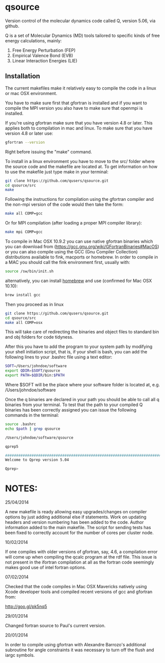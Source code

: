 qsource
=======
Version control of the molecular dynamics code called Q, version 5.06, via github.

Q is a set of Molecular Dynamics (MD) tools tailored to specific kinds of free energy calculations, mainly:

1. Free Energy Perturbation (FEP)
2. Empirical Valence Bond (EVB)
3. Linear Interaction Energies (LIE)

## Installation
The current makefiles make it relatively easy to compile the code in a linux or mac OSX environment.

You have to make sure first that gfortran is installed and if you want to compile the MPI version
you also have to make sure that openmpi is installed.

If you're using gfortran make sure that you have version 4.8 or later. This applies both to compilation in mac and linux.
To make sure that you have version 4.8 or later use:

```bash
gfortran --version
```

Right before issuing the "make" command.

To install in a linux environment you have to move to the src/ folder where the source code and the makefile are located at. To get information on how to use the makefile just type make in your terminal:
```bash
git clone https://github.com/qusers/qsource.git
cd qsource/src
make
```
Following the instructions for compilation using the gfortran compiler and the non-mpi version of the code would then take the form:

```bash
make all COMP=gcc
```

Or for MPI compilation (after loading a proper MPI compiler library):
```bash
make mpi COMP=gcc
```

To compile in Mac OSX 10.9.2 you can use native gfortran binaries which you can download from  (https://gcc.gnu.org/wiki/GFortranBinaries#MacOS) or you can also compile using the GCC (Gnu Compiler Collection) distributions available to fink, macports or homebrew. In order to compile in a MAC you should call the fink environment first, usually with:

```bash
source /sw/bin/init.sh
```

alternatively, you can install [homebrew](http://brew.sh/) and use (confirmed for Mac OSX 10.10):
```bash
brew install gcc
```


Then you proceed as in linux
```bash
git clone https://github.com/qusers/qsource.git
cd qsource/src
make all COMP=osx
```

This will take care of redirecting the binaries and object files to standard bin and obj folders for code tidyness.

After this you have to add the program to your system path by modifying your shell initiation script, that is, if your shell is bash, you can add the following lines to your .bashrc file using a text editor:

```bash
SOFT=/Users/johndoe/software
export QDIR=$SOFT/qsource
export PATH=$QDIR/bin:$PATH  
```
Where $SOFT will be the place where your software folder is located at, e.g. /Users/johndoe/software

Once the q binaries are declared in your path you should be able to call all q binaries from your terminal.
To test that the path to your compiled Q binaries has been correctly assigned you can issue the following commands in the terminal:
```bash
source .bashrc
echo $path | grep qsource

/Users/johndoe/software/qsource

qprep5

###############################################################################
Welcome to Qprep version 5.04

Qprep> 
```



NOTES:
=========

25/04/2014

A new makefile is ready allowing easy upgrades/changes on compiler options by just adding additional else if statements. Work on updating headers and version numbering has been added to the code. Author information added to the main makefile. The script for sending tests has been fixed to correctly account for the number of cores per cluster node.


10/02/2014

If one compiles with older versions of gfortran, say, 4.6, a compilation error will come up when compiling the qcalc program at the rdf file.
This issue is not present in the ifortran compilation at all as the fortran code seemingly makes good use of intel fortran options.


07/02/2014

Checked that the code compiles in Mac OSX Mavericks natively using Xcode developer tools and compiled recent versions of gcc and gfortran from:

http://goo.gl/pk5nq5


29/01/2014

Changed fortran source to Paul's current version.


20/01/2014

In order to compile using gfortran with Alexandre Barrozo's additional subroutine for angle constraints
it was necessary to turn off the flush and iargc symbols.



